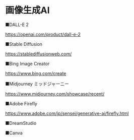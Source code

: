 # 画像生成AI

■DALL-E 2

https://openai.com/product/dall-e-2

■Stable Diffusion

https://stablediffusionweb.com/

■Bing Image Creator

https://www.bing.com/create

■Midjourney ミッドジャーニー

https://www.midjourney.com/showcase/recent/

■Adobe Firefly

https://www.adobe.com/jp/sensei/generative-ai/firefly.html


■DreamStudio

■Canva

